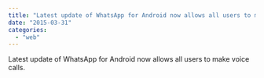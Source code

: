 ```yaml
---
title: "Latest update of WhatsApp for Android now allows all users to make voice calls."
date: "2015-03-31"
categories: 
  - "web"
---
```


Latest update of WhatsApp for Android now allows all users to make voice calls.
